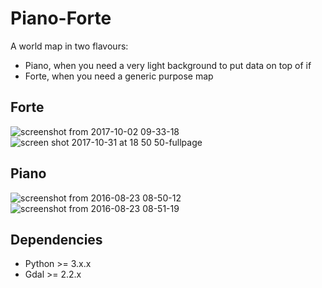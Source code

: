 # Piano-Forte

A world map in two flavours:

- Piano, when you need a very light background to put data on top of if
- Forte, when you need a generic purpose map


##  Forte

![screenshot from 2017-10-02 09-33-18](https://user-images.githubusercontent.com/146023/31072322-af868880-a767-11e7-8981-3d0bd8403cc8.png)
![screen shot 2017-10-31 at 18 50 50-fullpage](https://user-images.githubusercontent.com/146023/32240046-837f0386-be6c-11e7-813d-82bde3b35384.png)

## Piano

![screenshot from 2016-08-23 08-50-12](https://cloud.githubusercontent.com/assets/146023/17882745/bde02780-690e-11e6-9c8e-d422a8753956.png)
![screenshot from 2016-08-23 08-51-19](https://cloud.githubusercontent.com/assets/146023/17882746/bde0200a-690e-11e6-9e71-82482f118a54.png)


## Dependencies

* Python >= 3.x.x
* Gdal >= 2.2.x